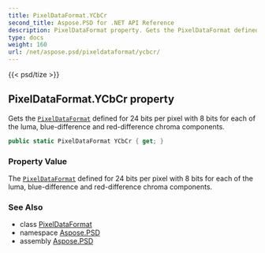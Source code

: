 ```yaml
---
title: PixelDataFormat.YCbCr
second_title: Aspose.PSD for .NET API Reference
description: PixelDataFormat property. Gets the PixelDataFormat defined for 24 bits per pixel with 8 bits for each of the luma bluedifference and reddifference chroma components
type: docs
weight: 160
url: /net/aspose.psd/pixeldataformat/ycbcr/
---
```

{{< psd/tize >}}
## PixelDataFormat.YCbCr property

Gets the [`PixelDataFormat`](../) defined for 24 bits per pixel with 8 bits for each of the luma, blue-difference and red-difference chroma components.

```csharp
public static PixelDataFormat YCbCr { get; }
```

### Property Value

The [`PixelDataFormat`](../) defined for 24 bits per pixel with 8 bits for each of the luma, blue-difference and red-difference chroma components.

### See Also

* class [PixelDataFormat](../)
* namespace [Aspose.PSD](../../pixeldataformat/)
* assembly [Aspose.PSD](../../../)


